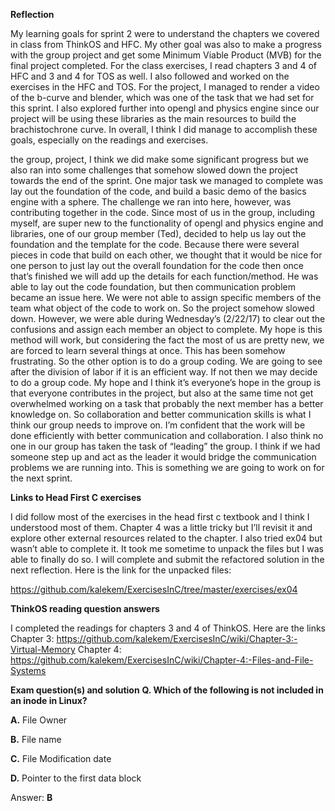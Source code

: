 **Reflection**

My learning goals for sprint 2 were to understand the chapters we covered in class from ThinkOS and HFC. My other goal was also to make a progress with the group project and get some Minimum Viable Product (MVB) for the final project completed. For the class exercises, I read chapters 3 and 4 of HFC and 3 and 4 for TOS as well. I also followed and worked on the exercises in the HFC and TOS. For the project, I managed to render a video of the b-curve and blender, which was one of the task that we had set for this sprint. I also explored further into opengl and physics engine since our project will be using these libraries as the main resources to build the brachistochrone curve. In overall, I think I did manage to accomplish these goals, especially on the readings and exercises.


the group, project, I think we did make some significant progress but we also ran into some challenges that somehow slowed down the project towards the end of the sprint. One major task we managed to complete was lay out the foundation of the code, and build a basic demo of the basics engine with a sphere. The challenge we ran into here, however, was contributing together in the code. Since most of us in the group, including myself, are super new to the functionality of opengl and physics engine and libraries, one of our group member (Ted), decided to help us lay out the foundation and the template for the code. Because there were several pieces in code that build on each other, we thought that it would be nice for one person to just lay out the overall foundation for the code then once that’s finished we will add up the details for each function/method. He was able to lay out the code foundation, but then communication problem became an issue here. We were not able to assign specific members of the team what object of the code to work on. So the project somehow slowed down. However, we were able during Wednesday’s (2/22/17) to clear out the confusions and assign each member an object to complete. My hope is this method will work, but considering the fact the most of us are pretty new, we are forced to learn several things at once. This has been somehow frustrating. So the other option is to do a group coding. We are going to see after the division of labor if it is an efficient way. If not then we may decide to do a group code. My hope and I think it’s everyone’s hope in the group is that everyone contributes in the project, but also at the same time not get overwhelmed working on a task that probably the next member has a better knowledge on. So collaboration and better communication skills is what I think our group needs to improve on. I’m confident that the work will be done efficiently with better communication and collaboration. I also think no one in our group has taken the task of “leading” the group. I think if we had someone step up and act as the leader it would bridge the communication problems we are running into. This is something we are going to work on for the next sprint. 

**Links to Head First C exercises**

I did follow most of the exercises in the head first c textbook and I think I understood most of them. Chapter 4 was a little tricky but I’ll revisit it and explore other external resources related to the chapter. I also tried ex04 but wasn’t able to complete it. It took me sometime to unpack the files but I was able to finally do so. I will complete and submit the refactored solution in the next reflection. Here is the link for the unpacked files: 

https://github.com/kalekem/ExercisesInC/tree/master/exercises/ex04

 
**ThinkOS reading question answers**

I completed the readings for chapters 3 and 4 of ThinkOS. Here are the links
Chapter 3: https://github.com/kalekem/ExercisesInC/wiki/Chapter-3:-Virtual-Memory
Chapter 4: https://github.com/kalekem/ExercisesInC/wiki/Chapter-4:-Files-and-File-Systems

**Exam question(s) and solution**
**Q. Which of the following is not included in an inode in Linux?**

**A.** File Owner 

**B.** File name

**C.** File Modification date 

**D.** Pointer to the first data block


Answer: **B**

